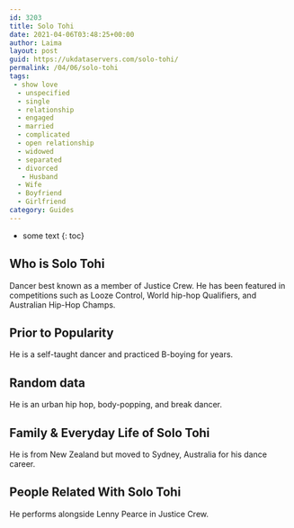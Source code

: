 ```yaml
---
id: 3203
title: Solo Tohi
date: 2021-04-06T03:48:25+00:00
author: Laima
layout: post
guid: https://ukdataservers.com/solo-tohi/
permalink: /04/06/solo-tohi
tags:
 - show love
  - unspecified
  - single
  - relationship
  - engaged
  - married
  - complicated
  - open relationship
  - widowed
  - separated
  - divorced
   - Husband
  - Wife
  - Boyfriend
  - Girlfriend
category: Guides
---
```


* some text
{: toc}


## Who is Solo Tohi
                  
                  
                  
Dancer best known as a member of Justice Crew. He has been featured in competitions such as Looze Control, World hip-hop Qualifiers, and Australian Hip-Hop Champs.
                  
              
            
              
            
                
                
                
## Prior to Popularity
                  
                  
                  
He is a self-taught dancer and practiced B-boying for years.
                  
              
            
              
            
                
                
                
## Random data
                  
                  
                  
He is an urban hip hop, body-popping, and break dancer.
                  
              
            
              
            
                
                
                
## Family & Everyday Life of Solo Tohi
                  
                  
                  
He is from New Zealand but moved to Sydney, Australia for his dance career.
                  
              
            
              
            
                
                
                
## People Related With Solo Tohi
                  
                  
                  
He performs alongside Lenny Pearce in Justice Crew.
                  
              
            
              
            
                
              
            
              
              
            
            
              
            
          
          
          